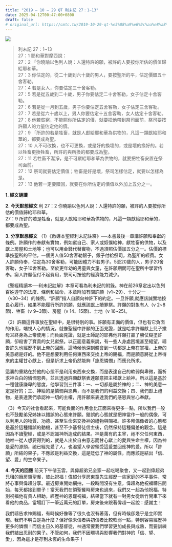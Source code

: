 ```yaml
---
title: "2019 – 10 – 29 QT 利未記 27：1~13"
date: 2025-04-12T00:47:00+0800
draft: false
# original_url: https://cmtc.tw/2019-10-29-qt-%e5%88%a9%e6%9c%aa%e8%a8%98-27%ef%bc%9a113
---
```


![](/images/qt.jpg)
> 利未記 27：1\~13  
> 27：1 耶和華對摩西說：  
> 27：2 「你曉諭以色列人說：人還特許的願，被許的人要按你所估的價值歸給耶和華。  
> 27：3 你估定的，從二十歲到六十歲的男人，要按聖所的平，估定價銀五十舍客勒。  
> 27：4 若是女人，你要估定三十舍客勒。  
> 27：5 若是從五歲到二十歲，男子你要估定二十舍客勒，女子估定十舍客勒。  
> 27：6 若是從一月到五歲，男子你要估定五舍客勒，女子估定三舍客勒。  
> 27：7 若是從六十歲以上，男人你要估定十五舍客勒，女人估定十舍客勒。  
> 27：8 他若貧窮，不能照你所估定的價，就要把他帶到祭司面前，祭司要按許願人的力量估定他的價。  
> 27：9 「所許的若是牲畜，就是人獻給耶和華為供物的，凡這一類獻給耶和華的，都要成為聖。  
> 27：10 人不可改換，也不可更換，或是好的換壞的，或是壞的換好的。若以牲畜更換牲畜，所許的與所換的都要成為聖。  
> 27：11 若牲畜不潔淨，是不可獻給耶和華為供物的，就要把牲畜安置在祭司面前。  
> 27：12 祭司就要估定價值；牲畜是好是壞，祭司怎樣估定，就要以怎樣為是。  
> 27：13 他若一定要贖回，就要在你所估定的價值以外加上五分之一。

**1. 經文誦讀**

**2.  今天默想經文**
利 27：2 你曉諭以色列人說：人還特許的願，被許的人要按你所估的價值歸給耶和華。  
27：9 所許的若是牲畜，就是人獻給耶和華為供物的，凡這一類獻給耶和華的，都要成為聖。

**3. 分享默想經文**
（1）《啟導本聖經利未記註釋》──本書最後一章講許願和奉獻的條例。許願作的奉獻有實物，例如獻自己、家人或奴僕給神，獻牲畜的供物，以及獻上房屋和土地等；也可以用金錢代替實物，不過須照估價加五分之一。估價的標準按聖所的平估，一個男人值50舍客勒銀子，銀子付給祭司，為聖所的經費。女人許願侍奉，估定為30舍客勒，可能因體力不若男子。5至20歲的人，男子20舍客勒，女子10舍客勒。至於更年幼的男童與女童，在許願期間可在聖所中學習侍奉。窮人許願但付不起費用，祭司可按他的經濟能力減少。

《聖經精讀本──利未記註解》本章可看為利未記的附錄。神在前26章定出以色列百姓遵守的法度、條例和誡命，本章附加有關許願（v1\~29）、十分之一（v30\~34）的條例。“許願”指人自願向神許下的約定。一旦許願,就應該誠實地按良心履行，如果不能履行所許的願，就應該獻上贖罪祭。許願的對象有人（v 2\~8節)、牲畜（v 9\~3節)、房屋（v 14、15節)、土地（v 16\~25)。

（2）許願這件事放在聖經中，是很特別的事。許願有正面的價值，但也有它負面的作用，端視人心的情況。就像聖經中許願的正面見證，就是哈拿許願獻上兒子撒母耳終身為上帝使用；而負面見證，就是土師記的耶弗他許願打贏了勝仗糊塗許願，卻殺害了寶貴的女兒獻祭。以正面意義來說，有一些人身處困境甚至絕望，禱告許久也經歷不到上帝的回應，這時候他深刻體會到一切都是上帝在掌權，上帝的美意總是好的。他不是想要利用任何東西來交換上帝的賜福，而是願意將從上帝得來的主權甘心獻上，但是祈求上帝仍然能夠「施恩憐憫」而應允所求。

這裏的重點在於他的心態不是利用東西來交換，而是表達自己的軟弱與卑微，而祈求神白白的憐憫恩典，並且透過許願獻祭表達願意把主權獻上給神。所以這是基於一種健康謙卑的態度，他學習到三件事：一、一切都是屬於神的；二、神的美意一定是好的；三、神給的是憐憫與恩典，而不是我們的利益交換；四、我們獻上禮物，是表達我們承認神一切的主權，用許願來表達我們的感恩與甘心奉獻。

（3）今天的社會看起來，可能負面的作用會比正面來得更多一點，所以我們一般也不鼓勵弟兄姊妹以錯誤的心態來許願。錯誤的心態就是把神當作一般的偶像，可以利用人的物質、功德、甚至生命來交換神的禮物與賜福。許多拜偶像者的心態都是基於這種錯誤的動機，甚至不少基督徒信主後，仍然保持這種偏差的觀念。這是因為不讀聖經，或是不認識神所造成的結果。神是萬有的主宰，祂不欠任何東西，祂唯一從人想要得到的，就是人出於自由意志而甘心獻上的愛與生命主權，因為神是愛的源頭，祂已經先愛了人，也渴望人學習領受這愛並回應神的愛。所以「許願」所結的果子，不應該是利益交換，這是貶低了神的屬性，而應該是結出「信、望、愛」的生命果子。

**4. 今天的回應**
前天下午偕玉雲，與偉超弟兄全家一起吃喝聚會，又一起到偉超弟兄租的廠房領聖餐，彼此祝福！偉超分享房東童先生經歷一些家庭的不平事件，常將心事與偉超分享。最近房東開始網拍，一段時間沒有生意，偉超為他祝福禱告開始，每天都接到單子！當天我們在領聖餐時房東也過來，我們又一起為他祝福，特別祝福他有貴人相助，經歷神的恩竉祝福，結果當下就有一對男女從新竹開車下來看他的商品，當場訂下一筆近萬元的訂單，房東後來跟著偉超一起說：感謝主！

我們禱告求神賜福，有時候好像等了很久也沒有著落，但有時候卻幾乎是立即實現。我們不明白是為什麼？但好像未信者與初信者比較軟弱一點，特別容易經歷神更多的憐憫！而信主日久的基督徒，神通常要我們學習更加成長與成熟，而要訓練我們結出忍耐的果子。不管如何，我們不因環境與影響我們對神的「信、望、愛」，因為這才是存到永恆的生命果子！
